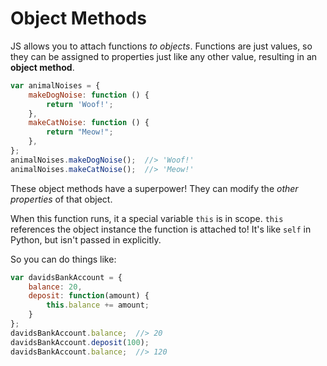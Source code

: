 # Object Methods

JS allows you to attach functions _to objects_.
Functions are just values, so they can be assigned to properties just like any other value, resulting in an **object method**.

```js
var animalNoises = {
    makeDogNoise: function () {
        return 'Woof!';
    },
    makeCatNoise: function () {
        return "Meow!";
    },
};
animalNoises.makeDogNoise();  //> 'Woof!'
animalNoises.makeCatNoise();  //> 'Meow!'
```

These object methods have a superpower!
They can modify the _other properties_ of that object.

When this function runs, it a special variable `this` is in scope.
`this` references the object instance the function is attached to!
It's like `self` in Python, but isn't passed in explicitly.

So you can do things like:

```js
var davidsBankAccount = {
    balance: 20,
    deposit: function(amount) {
        this.balance += amount;
    }
};
davidsBankAccount.balance;  //> 20
davidsBankAccount.deposit(100);
davidsBankAccount.balance;  //> 120
```
